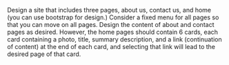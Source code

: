 Design a site that includes three pages, about us, contact us, and home (you can use bootstrap for design.) Consider a fixed menu for all pages so that you can move on all pages.
Design the content of about and contact pages as desired.
However, the home pages should contain 6 cards, each card containing a photo, title, summary description, and a link (continuation of content) at the end of each card, and selecting that link will lead to the desired page of that card.
